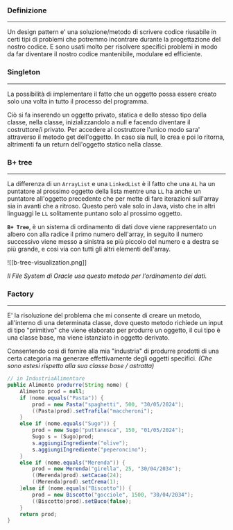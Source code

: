 ### Definizione
---
Un design pattern e' una soluzione/metodo di scrivere codice riusabile in certi tipi di problemi che potremmo incontrare durante la progettazione del nostro codice. E sono usati molto per risolvere specifici problemi in modo da far diventare il nostro codice mantenibile, modulare ed efficiente.
### Singleton
---
La possibilità di implementare il fatto che un oggetto possa essere creato solo una volta in tutto il processo del programma.

Ciò si fa inserendo un oggetto privato, statica e dello stesso tipo della classe, nella classe, inizializzandolo a null e facendo diventare il costruttore/i privato. Per accedere al costruttore l'unico modo sara' attraverso il metodo get dell'oggetto. In caso sia null, lo crea e poi lo ritorna, altrimenti fa un return dell'oggetto statico nella classe. 
### B+ tree
---
La differenza di un `ArrayList` e una `LinkedList` è il fatto che una `AL` ha un puntatore al prossimo oggetto della lista mentre una `LL` ha anche un puntatore all'oggetto precedente che per mette di fare iterazioni sull'array sia in avanti che a ritroso.
Questo però vale solo in Java, visto che in altri linguaggi le `LL` solitamente puntano solo al prossimo oggetto.

**`B+ Tree`**, è un sistema di ordinamento di dati dove viene rappresentato un albero con alla radice il primo numero dell'array, in seguito il numero successivo viene messo a sinistra se più piccolo del numero e a destra se più grande, e così via con tutti gli altri elementi dell'array.

![[b-tree-visualization.png]]

*Il File System di Oracle usa questo metodo per l'ordinamento dei dati.*
### Factory
---
E' la risoluzione del problema che mi consente di creare un metodo, all'interno di una determinata classe, dove questo metodo richiede un input di tipo "primitivo" che viene elaborato per produrre un oggetto, il cui tipo è una classe base, ma viene istanziato in oggetto derivato.

Consentendo così di fornire alla mia "industria" di produrre prodotti di una certa categoria ma generare effettivamente degli oggetti specifici. *(Che sono estesi rispetto alla sua classe base / astratta)* 

```java
// in IndustriaAlimentare
public Alimento produrre(String nome) {  
    Alimento prod = null;  
    if (nome.equals("Pasta")) {  
        prod = new Pasta("spaghetti", 500, "30/05/2024");  
        ((Pasta)prod).setTrafila("maccheroni");  
    }  
    else if (nome.equals("Sugo")) {  
        prod = new Sugo("puttanesca", 150, "01/05/2024");  
        Sugo s = (Sugo)prod;  
        s.aggiungiIngrediente("olive");  
        s.aggiungiIngrediente("peperoncino");  
    }  
    else if (nome.equals("Merenda")) {  
        prod = new Merenda("girella", 25, "30/04/2034");  
        ((Merenda)prod).setCacao(24);  
        ((Merenda)prod).setCrema(1);  
    }else if (nome.equals("Biscotto")) {  
        prod = new Biscotto("gocciole", 1500, "30/04/2034");  
        ((Biscotto)prod).setBuco(false);  
    }  
    return prod;  
}
```